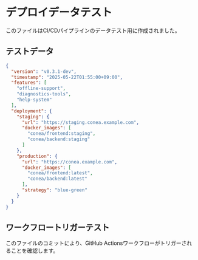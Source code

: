 # デプロイデータテスト

このファイルはCI/CDパイプラインのデータテスト用に作成されました。

## テストデータ

```json
{
  "version": "v0.3.1-dev",
  "timestamp": "2025-05-22T01:55:00+09:00",
  "features": [
    "offline-support",
    "diagnostics-tools",
    "help-system"
  ],
  "deployment": {
    "staging": {
      "url": "https://staging.conea.example.com",
      "docker_images": [
        "conea/frontend:staging",
        "conea/backend:staging"
      ]
    },
    "production": {
      "url": "https://conea.example.com",
      "docker_images": [
        "conea/frontend:latest",
        "conea/backend:latest"
      ],
      "strategy": "blue-green"
    }
  }
}
```

## ワークフロートリガーテスト

このファイルのコミットにより、GitHub Actionsワークフローがトリガーされることを確認します。